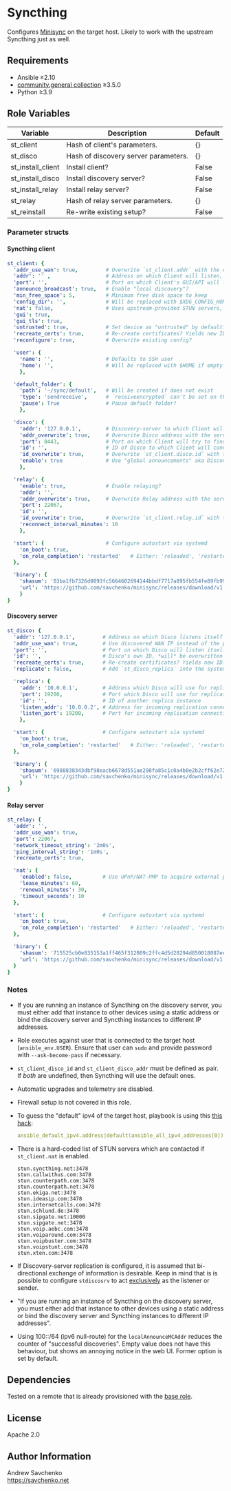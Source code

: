 # Syncthing

Configures [Minisync](https://github.com/savchenko/minisync) on the target host. Likely to work with the upstream Syncthing just as well.


## Requirements

- Ansible ≥2.10
- [community.general collection](https://github.com/ansible-collections/community.general) ≥3.5.0
- Python ≥3.9


## Role Variables

| Variable                 | Description                           | Default            |
|--------------------------|---------------------------------------|--------------------|
| st_client                | Hash of client's parameters.          | {}                 |
| st_disco                 | Hash of discovery server parameters.  | {}                 |
| st_install_client        | Install client?                       | False              |
| st_install_disco         | Install discovery server?             | False              |
| st_install_relay         | Install relay server?                 | False              |
| st_relay                 | Hash of relay server parameters.      | {}                 |
| st_reinstall             | Re-write existing setup?              | False              |


### Parameter structs


#### Syncthing client

```yaml
st_client: {
  'addr_use_wan': true,         # Overwrite `st_client.addr` with the discovered WAN ip?
  'addr': '' ,                  # Address on which Client will listen, default: 127.0.0.1
  'port': '',                   # Port on which Client's GUI/API will listen, default: 8384
  'announce_broadcast': true,   # Enable "local discovery"?
  'min_free_space': 5,          # Minimum free disk space to keep
  'config_dir': '',             # Will be replaced with $XDG_CONFIG_HOME/syncthing if empty
  'nat': false,                 # Uses upstream-provided STUN servers, list below.
  'gui': true,
  'gui_tls': true,
  'untrusted': true,            # Set device as "untrusted" by default?
  'recreate_certs': true,       # Re-create certificates? Yields new ID.
  'reconfigure': true,          # Overwrite existing config?

  'user': {
    'name': '',                 # Defaults to SSH user
    'home': '',                 # Will be replaced with $HOME if empty
    },

  'default_folder': {
    'path': '~/sync/default',   # Will be created if does not exist
    'type': 'sendreceive',      # `receiveencrypted` can't be set on the *default* folder
    'pause': True               # Pause default folder?
    },

  'disco': {
    'addr': '127.0.0.1',        # Discovery-server to which Client will connect
    'addr_overwrite': true,     # Overwrite Disco address with the server from this role?
    'port': 8443,               # Port on which Client will try to find Disco, default: 8443
    'id': '',                   # ID of Disco to which Client will connect
    'id_overwrite': true,       # Overwrite `st_client.disco.id` with the `st_disco.id`?
    'enable': true              # Use "global announcements" aka Discovery-server?
    },

  'relay': {
    'enable': true,             # Enable relaying?
    'addr': '',
    'addr_overwrite': true,     # Overwrite Relay address with the server from this role?
    'port': 22067,
    'id': '',
    'id_overwrite': true,       # Overwrite `st_client.relay.id` with the `st_relay.id`?
    'reconnect_interval_minutes': 10
    },

  'start': {                    # Configure autostart via systemd
    'on_boot': true,
    'on_role_completion': 'restarted'   # Either: 'reloaded', 'restarted' or 'stopped'
  },

  'binary': {
    'shasum': '03ba1fb7326d0893fc5664602694144bbdf7717a895fb554fe89fb996f116433',
    'url': 'https://github.com/savchenko/minisync/releases/download/v1.16.2/syncthing',
    }
}
```

#### Discovery server

```yaml
st_disco: {
  'addr': '127.0.0.1',         # Address on which Disco listens itself
  'addr_use_wan': true,        # Use discovered WAN IP instead of the provided address?
  'port': '',                  # Port on which Disco will listen itself, default: 8443
  'id': '',                    # Disco's own ID, *will* be overwritten during run
  'recreate_certs': true,      # Re-create certificates? Yields new ID.
  'replicate': false,          # Add `st_disco_replica` into the systemd config?

  'replica': {
    'addr': '10.0.0.1',        # Address which Disco will use for replication
    'port': 19200,             # Port which Disco will use for replication
    'id': '',                  # ID of another replica instance
    'listen_addr': '10.0.0.2', # Address for incoming replication connections
    'listen_port': 19200,      # Port for incoming replication connections, default: 19200
    },

  'start': {                   # Configure autostart via systemd
    'on_boot': true,
    'on_role_completion': 'restarted'   # Either: 'reloaded', 'restarted' or 'stopped'
  },

  'binary': {
    'shasum': '6988838343dbf98eacb6678d551ae298fa85c1c0a4b0e2b2cff62e7228c442aa',
    'url': 'https://github.com/savchenko/minisync/releases/download/v1.16.2/stdiscosrv',
    }
}
```


#### Relay server

```yaml
st_relay: {
  'addr': '',
  'addr_use_wan': true,
  'port': 22067,
  'network_timeout_string': '2m0s',
  'ping_interval_string': '1m0s',
  'recreate_certs': true,

  'nat': {
    'enabled': false,          # Use UPnP/NAT-PMP to acquire external port mapping?
    'lease_minutes': 60,
    'renewal_minutes': 30,
    'timeout_seconds': 10
  },

  'start': {                   # Configure autostart via systemd
    'on_boot': true,
    'on_role_completion': 'restarted'   # Either: 'reloaded', 'restarted' or 'stopped'
  },

  'binary': {
    'shasum': '715525cb0e835153a1ff465f312009c2ffc4d5d28294d850018087ee5727d238',
    'url': 'https://github.com/savchenko/minisync/releases/download/v1.16.2/strelaysrv'
  }
}
```


### Notes

- If you are running an instance of Syncthing on the discovery server, you must either add that instance to other devices using a static address or bind the discovery server and Syncthing instances to different IP addresses.

- Role executes against user that is connected to the target host (`ansible_env.USER`). Ensure that user can `sudo` and provide password with `--ask-become-pass` if necessary.

- `st_client_disco_id` and `st_client_disco_addr` must be defined as pair. If _both_ are undefined, then Syncthing will use the default ones.

- Automatic upgrades and telemetry are disabled.

- Firewall setup is not covered in this role.

- To guess the "default" ipv4 of the target host, playbook is using this [this hack](https://medium.com/opsops/ansible-default-ipv4-is-not-what-you-think):
  ```yaml
  ansible_default_ipv4.address|default(ansible_all_ipv4_addresses[0])
  ``````

- There is a hard-coded list of STUN servers which are contacted if `st_client.nat` is enabled.

    ```
    stun.syncthing.net:3478
    stun.callwithus.com:3478
    stun.counterpath.com:3478
    stun.counterpath.net:3478
    stun.ekiga.net:3478
    stun.ideasip.com:3478
    stun.internetcalls.com:3478
    stun.schlund.de:3478
    stun.sipgate.net:10000
    stun.sipgate.net:3478
    stun.voip.aebc.com:3478
    stun.voiparound.com:3478
    stun.voipbuster.com:3478
    stun.voipstunt.com:3478
    stun.xten.com:3478
    ```

- If Discovery-server replication is configured, it is assumed that bi-directional exchange of information is desirable. Keep in mind that is is possible to configure `stdiscosrv` to act [exclusively](https://docs.syncthing.net/branch/untrusted/html/users/stdiscosrv.html) as the listener or sender.

- "If you are running an instance of Syncthing on the discovery server, you must either add that instance to other devices using a static address or bind the discovery server and Syncthing instances to different IP addresses".

- Using 100::/64 (ipv6 null-route) for the `localAnnounceMCAddr` reduces the counter of "successful discoveries". Empty value does not have this behaviour, but shows an annoying notice in the web UI. Former option is set by default.

## Dependencies

Tested on a remote that is already provisioned with the [base role](../base/).


## License

Apache 2.0


## Author Information

Andrew Savchenko\
https://savchenko.net
